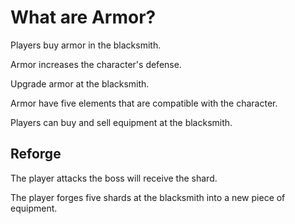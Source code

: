 # What are Armor?

Players buy armor in the blacksmith.

Armor increases the character's defense.

Upgrade armor at the blacksmith.

Armor have five elements that are compatible with the character.

Players can buy and sell equipment at the blacksmith.

## Reforge

The player attacks the boss will receive the shard.

The player forges five shards at the blacksmith into a new piece of equipment.
